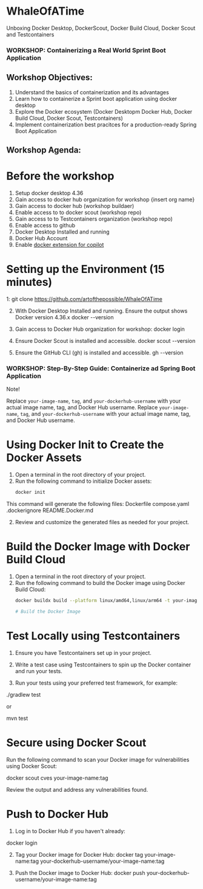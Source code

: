 # WhaleOfATime
Unboxing Docker Desktop, DockerScout, Docker Build Cloud, Docker Scout and Testcontainers

### WORKSHOP: Containerizing a Real World Sprint Boot Application

## Workshop Objectives:
1. Understand the basics of containerization and its advantages
2. Learn how to containerize a Sprint boot application using docker desktop
3. Explore the Docker ecosystem (Docker Desktopm Docker Hub, Docker Build Cloud, Docker Scout, Testcontainers)
4. Implement containerization best pracitces for a production-ready Spring Boot Application

## Workshop Agenda:

# Before the workshop
1. Setup docker desktop 4.36
2. Gain access to docker hub organization for workshop {insert org name}
3. Gain access to docker hub (workshop buildaer)
4. Enable access to to docker scout (workshop repo)
5. Gain access to to Testcontainers organization (workshop repo)
6. Enable access to github
7. Docker Desktop Installed and running
8. Docker Hub Account
9. Enable [docker extension for copilot](https://docs.docker.com/copilot/) 

# Setting up the Environment (15 minutes)
1: git clone https://github.com/artofthepossible/WhaleOfATime

2. With Docker Desktop Installed and running. Ensure the output shows Docker version 4.36.x 
docker --version

3. Gain access to Docker Hub organization for workshop:
docker login

4. Ensure Docker Scout is installed and accessible.
docker scout --version

5. Ensure the GitHub CLI (gh) is installed and accessible.
gh --version

### WORKSHOP: Step-By-Step Guide: Containerize ad Spring Boot Application
Note! 

Replace `your-image-name`, `tag`, and `your-dockerhub-username` with your actual image name, tag, and Docker Hub username.
Replace `your-image-name`, `tag`, and `your-dockerhub-username` with your actual image name, tag, and Docker Hub username.

# Using Docker Init to Create the Docker Assets

1. Open a terminal in the root directory of your project.
2. Run the following command to initialize Docker assets:
   ```sh
   docker init

This command will generate the following files:
Dockerfile
compose.yaml
.dockerignore
README.Docker.md

2. Review and customize the generated files as needed for your project.


 # Build the Docker Image with Docker Build Cloud

1. Open a terminal in the root directory of your project.
2. Run the following command to build the Docker image using Docker Build Cloud:
   ```sh
   docker buildx build --platform linux/amd64,linux/arm64 -t your-image-name:tag .

   # Build the Docker Image

# Test Locally using Testcontainers
1. Ensure you have Testcontainers set up in your project.

2. Write a test case using Testcontainers to spin up the Docker container and run your tests.

3. Run your tests using your preferred test framework, for example:

./gradlew test

or

mvn test


# Secure using Docker Scout
Run the following command to scan your Docker image for vulnerabilities using Docker Scout:

docker scout cves your-image-name:tag

Review the output and address any vulnerabilities found.

# Push to Docker Hub
1. Log in to Docker Hub if you haven't already:

docker login

2. Tag your Docker image for Docker Hub:
docker tag your-image-name:tag your-dockerhub-username/your-image-name:tag

3. Push the Docker image to Docker Hub:
docker push your-dockerhub-username/your-image-name:tag

